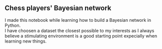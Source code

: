 ## Chess players' Bayesian network
I made this notebook while learning how to build a Bayesian network in Python. <br>
I have choosen a dataset the closest possible to my interests as I always believe a stimulating environment is a good starting point expecially when learning new things.
